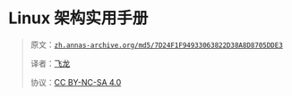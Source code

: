 # Linux 架构实用手册

> 原文：[`zh.annas-archive.org/md5/7D24F1F94933063822D38A8D8705DDE3`](https://zh.annas-archive.org/md5/7D24F1F94933063822D38A8D8705DDE3)
> 
> 译者：[飞龙](https://github.com/wizardforcel)
> 
> 协议：[CC BY-NC-SA 4.0](http://creativecommons.org/licenses/by-nc-sa/4.0/)